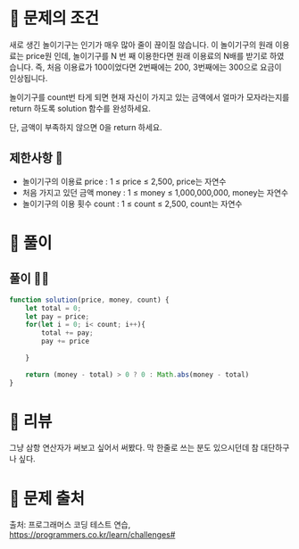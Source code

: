 # 📌 문제의 조건
새로 생긴 놀이기구는 인기가 매우 많아 줄이 끊이질 않습니다. 이 놀이기구의 원래 이용료는 price원 인데, 놀이기구를 N 번 째 이용한다면 원래 이용료의 N배를 받기로 하였습니다. 즉, 처음 이용료가 100이었다면 2번째에는 200, 3번째에는 300으로 요금이 인상됩니다.

놀이기구를 count번 타게 되면 현재 자신이 가지고 있는 금액에서 얼마가 모자라는지를 return 하도록 solution 함수를 완성하세요.

단, 금액이 부족하지 않으면 0을 return 하세요.

## 제한사항 🤔
* 놀이기구의 이용료 price : 1 ≤ price ≤ 2,500, price는 자연수
* 처음 가지고 있던 금액 money : 1 ≤ money ≤ 1,000,000,000, money는 자연수
* 놀이기구의 이용 횟수 count : 1 ≤ count ≤ 2,500, count는 자연수

# 📌 풀이
## 풀이 👨‍💻

```jsx
function solution(price, money, count) {
    let total = 0;
    let pay = price;
    for(let i = 0; i< count; i++){
        total += pay;
        pay += price
        
    }
    
    return (money - total) > 0 ? 0 : Math.abs(money - total) 
}
```



# 📌 리뷰
그냥 삼항 연산자가 써보고 싶어서 써봤다.
막 한줄로 쓰는 분도 있으시던데 참 대단하구나 싶다.


# 📌 문제 출처
출처: 프로그래머스 코딩 테스트 연습, https://programmers.co.kr/learn/challenges# 
